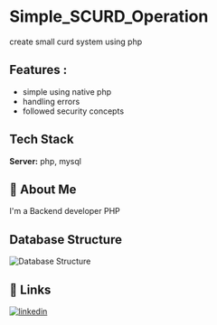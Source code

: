 # Simple_SCURD_Operation
create small curd system using php

## Features :
- simple using native php
- handling errors
- followed security concepts



## Tech Stack

**Server:** php, mysql


## 🚀 About Me
I'm a Backend developer PHP 


## Database Structure

![Database Structure](https://github.com/[faresbat99]/[Simple_SCURD_Operation]/[main]/db.png?raw=true)



## 🔗 Links
[![linkedin](https://img.shields.io/badge/linkedin-0A66C2?style=for-the-badge&logo=linkedin&logoColor=white)](https://www.linkedin.com/in/fares-elabasery-963083182/)



